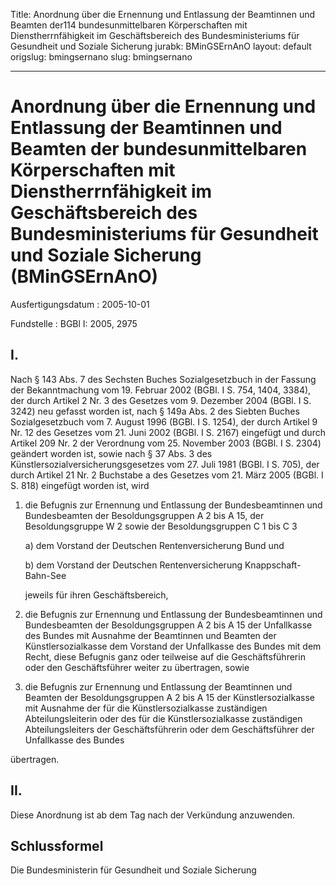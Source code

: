 Title: Anordnung über die Ernennung und Entlassung der Beamtinnen und Beamten der114
  bundesunmittelbaren Körperschaften mit Dienstherrnfähigkeit im Geschäftsbereich
  des Bundesministeriums für Gesundheit und Soziale Sicherung
jurabk: BMinGSErnAnO
layout: default
origslug: bmingsernano
slug: bmingsernano

---

# Anordnung über die Ernennung und Entlassung der Beamtinnen und Beamten der bundesunmittelbaren Körperschaften mit Dienstherrnfähigkeit im Geschäftsbereich des Bundesministeriums für Gesundheit und Soziale Sicherung (BMinGSErnAnO)

Ausfertigungsdatum
:   2005-10-01

Fundstelle
:   BGBl I: 2005, 2975



## I.

Nach § 143 Abs. 7 des Sechsten Buches Sozialgesetzbuch in der Fassung
der Bekanntmachung vom 19. Februar 2002 (BGBl. I S. 754, 1404, 3384),
der durch Artikel 2 Nr. 3 des Gesetzes vom 9. Dezember 2004 (BGBl. I
S. 3242) neu gefasst worden ist, nach § 149a Abs. 2 des Siebten Buches
Sozialgesetzbuch vom 7. August 1996 (BGBl. I S. 1254), der durch
Artikel 9 Nr. 12 des Gesetzes vom 21. Juni 2002 (BGBl. I S. 2167)
eingefügt und durch Artikel 209 Nr. 2 der Verordnung vom 25. November
2003 (BGBl. I S. 2304) geändert worden ist, sowie nach § 37 Abs. 3 des
Künstlersozialversicherungsgesetzes vom 27. Juli 1981 (BGBl. I S.
705), der durch Artikel 21 Nr. 2 Buchstabe a des Gesetzes vom 21. März
2005 (BGBl. I S. 818) eingefügt worden ist, wird

1.  die Befugnis zur Ernennung und Entlassung der Bundesbeamtinnen und
    Bundesbeamten der Besoldungsgruppen A 2 bis A 15, der Besoldungsgruppe
    W 2 sowie der Besoldungsgruppen C 1 bis C 3

    a)  dem Vorstand der Deutschen Rentenversicherung Bund und


    b)  dem Vorstand der Deutschen Rentenversicherung Knappschaft-Bahn-See




    jeweils für ihren Geschäftsbereich,


2.  die Befugnis zur Ernennung und Entlassung der Bundesbeamtinnen und
    Bundesbeamten der Besoldungsgruppen A 2 bis A 15 der Unfallkasse des
    Bundes mit Ausnahme der Beamtinnen und Beamten der Künstlersozialkasse
    dem Vorstand der Unfallkasse des Bundes mit dem Recht, diese Befugnis
    ganz oder teilweise auf die Geschäftsführerin oder den Geschäftsführer
    weiter zu übertragen, sowie


3.  die Befugnis zur Ernennung und Entlassung der Beamtinnen und Beamten
    der Besoldungsgruppen A 2 bis A 15 der Künstlersozialkasse mit
    Ausnahme der für die Künstlersozialkasse zuständigen
    Abteilungsleiterin oder des für die Künstlersozialkasse zuständigen
    Abteilungsleiters der Geschäftsführerin oder dem Geschäftsführer der
    Unfallkasse des Bundes



übertragen.


## II.

Diese Anordnung ist ab dem Tag nach der Verkündung anzuwenden.


## Schlussformel

Die Bundesministerin für Gesundheit und Soziale Sicherung

